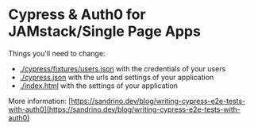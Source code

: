 # Cypress & Auth0 for JAMstack/Single Page Apps

Things you'll need to change:

- [./cypress/fixtures/users.json](./cypress/fixtures/users.json) with the credentials of your users
- [./cypress.json](./cypress.json) with the urls and settings of your application
- [./index.html](./index.html) with the settings of your application

More information: [https://sandrino.dev/blog/writing-cypress-e2e-tests-with-auth0](https://sandrino.dev/blog/writing-cypress-e2e-tests-with-auth0)
